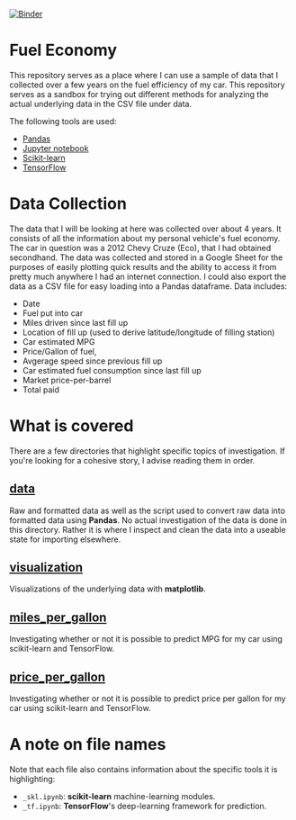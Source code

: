 [![Binder](https://mybinder.org/badge_logo.svg)](https://mybinder.org/v2/gh/Jvinniec/fuel_economy/master)

# Fuel Economy
This repository serves as a place where I can use a sample of data that I collected over a few years on the fuel efficiency of my car. This repository serves as a sandbox for trying out different methods for analyzing the actual underlying data in the CSV file under data.

The following tools are used:
* [Pandas](https://pandas.pydata.org/)
* [Jupyter notebook](https://jupyter.org/)
* [Scikit-learn](https://scikit-learn.org/stable/index.html)
* [TensorFlow](https://www.tensorflow.org/)

# Data Collection
The data that I will be looking at here was collected over about 4 years. It consists of all the information about my personal vehicle's fuel economy. The car in question was a 2012 Chevy Cruze (Eco), that I had obtained secondhand. The data was collected and stored in a Google Sheet for the purposes of easily plotting quick results and the ability to access it from pretty much anywhere I had an internet connection. I could also export the data as a CSV file for easy loading into a Pandas dataframe. Data includes:
* Date
* Fuel put into car
* Miles driven since last fill up
* Location of fill up (used to derive latitude/longitude of filling station)
* Car estimated MPG
* Price/Gallon of fuel,
* Avgerage speed since previous fill up
* Car estimated fuel consumption since last fill up
* Market price-per-barrel
* Total paid

# What is covered
There are a few directories that highlight specific topics of investigation. If you're looking for a cohesive story, I advise reading them in order.

## [data](data/)
Raw and formatted data as well as the script used to convert raw data into formatted data using **Pandas**. No actual investigation of the data is done in this directory. Rather it is where I inspect and clean the data into a useable state for importing elsewhere.

## [visualization](visualization/)
Visualizations of the underlying data with **matplotlib**.

## [miles_per_gallon](miles_per_gallon/)
Investigating whether or not it is possible to predict MPG for my car using scikit-learn and TensorFlow.

## [price_per_gallon](price_per_gallon/)
Investigating whether or not it is possible to predict price per gallon for my car using scikit-learn and TensorFlow.

# A note on file names
Note that each file also contains information about the specific tools it is highlighting:

* `_skl.ipynb`: **scikit-learn** machine-learning modules.
* `_tf.ipynb`: **TensorFlow**'s deep-learning framework for prediction.